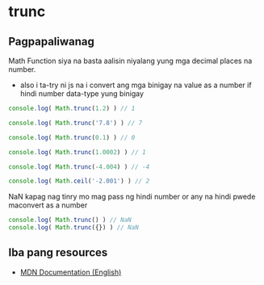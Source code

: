 # trunc

## Pagpapaliwanag
Math Function siya na basta aalisin niyalang yung mga decimal places na number.
- also i ta-try ni js na i convert ang mga binigay na value as a number if hindi number data-type yung binigay

```javascript
console.log( Math.trunc(1.2) ) // 1

console.log( Math.trunc('7.8') ) // 7

console.log( Math.trunc(0.1) ) // 0

console.log( Math.trunc(1.0002) ) // 1

console.log( Math.trunc(-4.004) ) // -4

console.log( Math.ceil('-2.001') ) // 2

```
NaN kapag nag tinry mo mag pass ng hindi number or any na hindi pwede maconvert as a number
```javascript
console.log( Math.trunc() ) // NaN
console.log( Math.trunc({}) ) // NaN
```



## Iba pang resources
 - [MDN Documentation (English)](https://developer.mozilla.org/en-US/docs/Web/JavaScript/Reference/Global_Objects/Math/sqrt)
